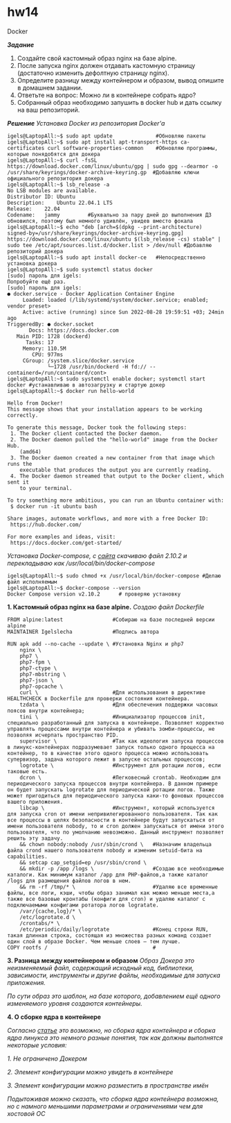 # hw14
Docker

***Задание***

1. Создайте свой кастомный образ nginx на базе alpine. 
2. После запуска nginx должен отдавать кастомную страницу (достаточно изменить дефолтную страницу nginx).
3. Определите разницу между контейнером и образом, вывод опишите в домашнем задании.
4. Ответьте на вопрос: Можно ли в контейнере собрать ядро?
5. Собранный образ необходимо запушить в docker hub и дать ссылку на ваш репозиторий.

***Решение***
*Установка Docker из репозитория Docker'a*
```
igels@LaptopAll:~$ sudo apt update              #Обновляю пакеты
igels@LaptopAll:~$ sudo apt install apt-transport-https ca-certificates curl software-properties-common    #Обновляю программы, которые понядобятся для докера
igels@LaptopAll:~$ curl -fsSL https://download.docker.com/linux/ubuntu/gpg | sudo gpg --dearmor -o /usr/share/keyrings/docker-archive-keyring.gp  #Добавляю ключи официального репозитория докера
igels@LaptopAll:~$ lsb_release -a
No LSB modules are available.
Distributor ID:	Ubuntu
Description:	Ubuntu 22.04.1 LTS
Release:	22.04
Codename:	jammy         #Буквально за пару дней до выполнения ДЗ обновился, поэтому был немного удивлён, увидев вместо фокала 
igels@LaptopAll:~$ echo "deb [arch=$(dpkg --print-architecture) signed-by=/usr/share/keyrings/docker-archive-keyring.gpg] https://download.docker.com/linux/ubuntu $(lsb_release -cs) stable" | sudo tee /etc/apt/sources.list.d/docker.list > /dev/null #Добавляю репозиторий докера
igels@LaptopAll:~$ sudo apt install docker-ce   #Непосредственно установка докера
igels@LaptopAll:~$ sudo systemctl status docker
[sudo] пароль для igels: 
Попробуйте ещё раз.
[sudo] пароль для igels: 
● docker.service - Docker Application Container Engine
     Loaded: loaded (/lib/systemd/system/docker.service; enabled; vendor preset>
     Active: active (running) since Sun 2022-08-28 19:59:51 +03; 24min ago
TriggeredBy: ● docker.socket
       Docs: https://docs.docker.com
   Main PID: 1728 (dockerd)
      Tasks: 17
     Memory: 110.5M
        CPU: 977ms
     CGroup: /system.slice/docker.service
             └─1728 /usr/bin/dockerd -H fd:// --containerd=/run/containerd/cont>
igels@LaptopAll:~$ sudo systemctl enable docker; systemctl start docker #устанавливаю в автозагрузку и стартую докер
igels@LaptopAll:~$ docker run hello-world

Hello from Docker!
This message shows that your installation appears to be working correctly.

To generate this message, Docker took the following steps:
 1. The Docker client contacted the Docker daemon.
 2. The Docker daemon pulled the "hello-world" image from the Docker Hub.
    (amd64)
 3. The Docker daemon created a new container from that image which runs the
    executable that produces the output you are currently reading.
 4. The Docker daemon streamed that output to the Docker client, which sent it
    to your terminal.

To try something more ambitious, you can run an Ubuntu container with:
 $ docker run -it ubuntu bash

Share images, automate workflows, and more with a free Docker ID:
 https://hub.docker.com/

For more examples and ideas, visit:
 https://docs.docker.com/get-started/
```
*Установка Docker-compose, с [сайта](https://github.com/docker/compose/releases) скачиваю файл 2.10.2 и перекладываю как /usr/local/bin/docker-compose*
```
igels@LaptopAll:~$ sudo chmod +x /usr/local/bin/docker-compose #Делаю файл исполняемым
igels@LaptopAll:~$ docker-compose --version
Docker Compose version v2.10.2      # проверяю установку
```
**1. Кастомный образ nginx на базе alpine.**
*Создаю файл Dockerfile*
```
FROM alpine:latest                #Собираю на базе последней версии alpine
MAINTAINER Igelslecha             #Подпись автора

RUN apk add --no-cache --update \ #Установка Nginx и php7
    nginx \
    php7 \
    php7-fpm \
    php7-ctype \
    php7-mbstring \
    php7-json \
    php7-opcache \
    curl \                        #Для использования в директиве HEALTHCHECK в Dockerfile для проверки состояния контейнера. 
    tzdata \                      #Для обеспечения поддержки часовых поясов внутри контейнера;
    tini \                        #Инициализатор процессов init, специально разработанный для запуска в контейнере. Позволяет корректно управлять процессами внутри контейнера и убивать зомби-процессы, не позволяя исчерпать пространство PID. 
    supervisor \                  #Так как идеология запуска процессов в линукс-контейнерах подразумевает запуск только одного процесса на контейнер, то в качестве этого одного процесса можно использовать супервизор, задача которого лежит в запуске остальных процессов;
    logrotate \                   #Инструмент для ротации логов, если таковые есть. 
    dcron \                       #Легковесный crontab. Необходим для периодического запуска процессов внутри контейнера. В данном примере он будет запускать logrotate для периодической ротации логов. Также может пригодиться для периодического запуска каки-то фоновых процессов вашего приложения.
    libcap \                      #Инструмент, который используется для запуска cron от имени непривилегированного пользователя. Так как все процессы в целях безопасности в контейнере будут запускаться от имени пользователя nobody, то и cron должен запускаться от имени этого пользователя, что по умолчанию невозможно. Данный инструмент позволяет решить эту задачу.
    && chown nobody:nobody /usr/sbin/crond \   #Назначим владельца файла crond нашего пользователя nobody и изменим setuid-бита на capabilities. 
    && setcap cap_setgid=ep /usr/sbin/crond \
    && mkdir -p /app /logs \                   #Создаю все необходимые каталоги. Как минимум каталог /app для PHP-файлов,а также каталог /logs для размещения файлов логов в нем.
    && rm -rf /tmp/* \                         #Удаляю все временные файлы, все логи, кэши, чтобы образ занимал как можно меньше места,а также все базовые кронтабы (конфиги для cron) и удаляю каталог с подключаемыми конфигами ротатора логов logratate. 
    /var/{cache,log}/* \
    /etc/logrotate.d \
    /crontabs/* \
    /etc/periodic/daily/logrotate              #Конец строки RUN, такая длинная строка, состоящая из множества разных команд создает один слой в образе Docker. Чем меньше слоев — тем лучше.
COPY rootfs /                                  #

```
**3. Разница между контейнером и образом**
*Образ Докера это неизменяемый файл, содержащий исходный код, библиотеки, зависимости, инструменты и другие файлы, необходимые для запуска приложения.*

*По сути образ это шаблон, на базе которого, добавлением ещё одного изменяемого уровня создаются контейнеры.*

**4. О сборке ядра в контейнере**

*Согласно [статье](https://russianblogs.com/article/1138863585/) это возможно, но сборка ядра контейнера и сборка ядра линукса это немного разные понятия, так как должны выполнятся некоторые условия:*

*1. Не ограничено Докером*

*2. Элемент конфигурации можно увидеть в контейнере*

*3. Элемент конфигурации можно разместить в пространстве имён*

 *Подытоживая можно сказать, что сборка ядра контейнера возможна, но с намного меньшими параметрами и ограничениями чем для хостовой ОС*
 
 







